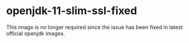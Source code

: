 # openjdk-11-slim-ssl-fixed
This image is no longer required since the issue has been fixed in latest official openjdk images.

